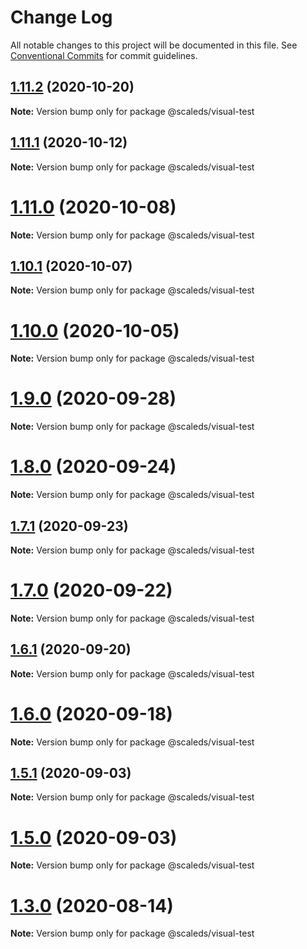 # Change Log

All notable changes to this project will be documented in this file.
See [Conventional Commits](https://conventionalcommits.org) for commit guidelines.

## [1.11.2](https://gitlab.com/scale-ds/scale-telekom/compare/v1.11.1...v1.11.2) (2020-10-20)

**Note:** Version bump only for package @scaleds/visual-test





## [1.11.1](https://gitlab.com/scale-ds/scale-telekom/compare/v1.11.0...v1.11.1) (2020-10-12)

**Note:** Version bump only for package @scaleds/visual-test





# [1.11.0](https://gitlab.com/scale-ds/scale-telekom/compare/v1.10.1...v1.11.0) (2020-10-08)

**Note:** Version bump only for package @scaleds/visual-test





## [1.10.1](https://gitlab.com/scale-ds/scale-telekom/compare/v1.10.0...v1.10.1) (2020-10-07)

**Note:** Version bump only for package @scaleds/visual-test





# [1.10.0](https://gitlab.com/scale-ds/scale-telekom/compare/v1.2.0...v1.10.0) (2020-10-05)

**Note:** Version bump only for package @scaleds/visual-test





# [1.9.0](https://gitlab.com/scale-ds/scale-telekom/compare/v1.8.0...v1.9.0) (2020-09-28)

**Note:** Version bump only for package @scaleds/visual-test





# [1.8.0](https://gitlab.com/scale-ds/scale-telekom/compare/v1.7.1...v1.8.0) (2020-09-24)

**Note:** Version bump only for package @scaleds/visual-test





## [1.7.1](https://gitlab.com/scale-ds/scale-telekom/compare/v1.7.0...v1.7.1) (2020-09-23)

**Note:** Version bump only for package @scaleds/visual-test





# [1.7.0](https://gitlab.com/scale-ds/scale-telekom/compare/v1.6.1...v1.7.0) (2020-09-22)

**Note:** Version bump only for package @scaleds/visual-test





## [1.6.1](https://gitlab.com/scale-ds/scale-telekom/compare/v1.6.0...v1.6.1) (2020-09-20)

**Note:** Version bump only for package @scaleds/visual-test





# [1.6.0](https://gitlab.com/scale-ds/scale-telekom/compare/v1.5.1...v1.6.0) (2020-09-18)

**Note:** Version bump only for package @scaleds/visual-test





## [1.5.1](https://gitlab.com/scale-ds/scale-telekom/compare/v1.5.0...v1.5.1) (2020-09-03)

**Note:** Version bump only for package @scaleds/visual-test





# [1.5.0](https://gitlab.com/scale-ds/scale-telekom/compare/v1.2.0...v1.5.0) (2020-09-03)

**Note:** Version bump only for package @scaleds/visual-test





# [1.3.0](https://gitlab.com/scale-ds/scale-telekom/compare/v1.2.0...v1.3.0) (2020-08-14)

**Note:** Version bump only for package @scaleds/visual-test
